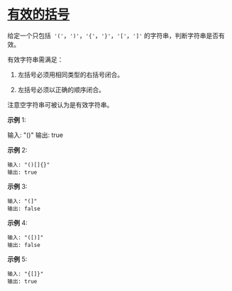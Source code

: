 # [有效的括号](https://leetcode-cn.com/problems/valid-parentheses/)

给定一个只包括` '('`，`')'`，`'{'`，`'}'`，`'['`，`']'` 的字符串，判断字符串是否有效。

有效字符串需满足：

1.   左括号必须用相同类型的右括号闭合。

2.  左括号必须以正确的顺序闭合。

注意空字符串可被认为是有效字符串。

**示例** 1:

输入: "()"
输出: true

**示例** 2:

```
输入: "()[]{}"
输出: true
```

**示例** 3:

```
输入: "(]"
输出: false
```

**示例** 4:

```
输入: "([)]"
输出: false
```

**示例** 5:

```
输入: "{[]}"
输出: true
```















